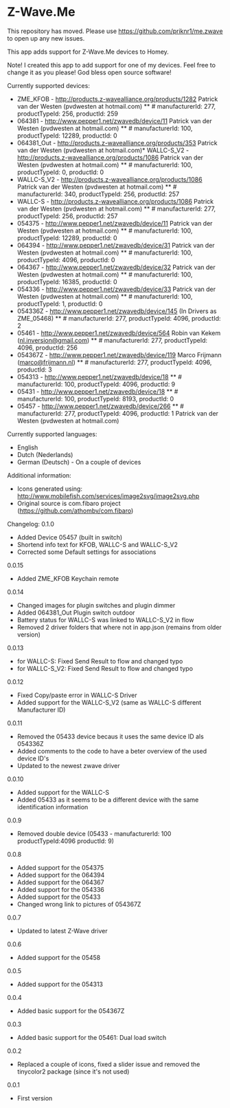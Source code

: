 ﻿# Z-Wave.Me

This repository has moved. Please use https://github.com/priknr1/me.zwave to open up any new issues.

This app adds support for Z-Wave.Me devices to Homey.

Note! I created this app to add support for one of my devices. 
Feel free to change it as you please! God bless open source software!



Currently supported devices:
* ZME_KFOB  - http://products.z-wavealliance.org/products/1282	Patrick van der Westen (pvdwesten at hotmail.com)
** # manufacturerId: 277, productTypeId: 256, productId: 259
* 064381  - http://www.pepper1.net/zwavedb/device/11	Patrick van der Westen (pvdwesten at hotmail.com)
** # manufacturerId: 100, productTypeId: 12289, productId: 0
* 064381_Out  - http://products.z-wavealliance.org/products/353	Patrick van der Westen (pvdwesten at hotmail.com)* WALLC-S_V2 - http://products.z-wavealliance.org/products/1086   Patrick van der Westen (pvdwesten at hotmail.com)
** # manufacturerId: 100, productTypeId: 0, productId: 0
* WALLC-S_V2 - http://products.z-wavealliance.org/products/1086   Patrick van der Westen (pvdwesten at hotmail.com)
** # manufacturerId: 340, productTypeId: 256, productId: 257
* WALLC-S - http://products.z-wavealliance.org/products/1086   Patrick van der Westen (pvdwesten at hotmail.com)
** # manufacturerId: 277, productTypeId: 256, productId: 257
* 054375  - http://www.pepper1.net/zwavedb/device/11	Patrick van der Westen (pvdwesten at hotmail.com)
** # manufacturerId: 100, productTypeId: 12289, productId: 0
* 064394  - http://www.pepper1.net/zwavedb/device/31	Patrick van der Westen (pvdwesten at hotmail.com)
** # manufacturerId: 100, productTypeId: 4096, productId: 0
* 064367  - http://www.pepper1.net/zwavedb/device/32	Patrick van der Westen (pvdwesten at hotmail.com)
** # manufacturerId: 100, productTypeId: 16385, productId: 0
* 054336  - http://www.pepper1.net/zwavedb/device/33	Patrick van der Westen (pvdwesten at hotmail.com)
** # manufacturerId: 100, productTypeId: 1, productId: 0
* 054336Z - http://www.pepper1.net/zwavedb/device/145	(In Drivers as ZME_05468)
** # manufacturerId: 277, productTypeId: 4096, productId: 2
* 05461   -	http://www.pepper1.net/zwavedb/device/564  	Robin van Kekem (nl.inversion@gmail.com)
** # manufacturerId: 277, productTypeId: 4096, productId: 256
* 054367Z - http://www.pepper1.net/zwavedb/device/119	Marco Frijmann (marco@frijmann.nl)
** # manufacturerId: 277, productTypeId: 4096, productId: 3
* 054313  -	http://www.pepper1.net/zwavedb/device/18
** # manufacturerId: 100, productTypeId: 4096, productId: 9
* 05431   -	http://www.pepper1.net/zwavedb/device/18
** # manufacturerId: 100, productTypeId: 8193, productId: 0
* 05457   -	http://www.pepper1.net/zwavedb/device/266
** # manufacturerId: 277, productTypeId: 4096, productId: 1 Patrick van der Westen (pvdwesten at hotmail.com)


Currently supported languages:
* English
* Dutch (Nederlands)
* German (Deutsch) - On a couple of devices


Additional information:
* Icons generated using: http://www.mobilefish.com/services/image2svg/image2svg.php
* Original source is com.fibaro project (https://github.com/athombv/com.fibaro)


Changelog:
0.1.0
* Added Device 05457 (built in switch)
* Shortend info text for KFOB, WALLC-S and WALLC-S_V2
* Corrected some Default settings for associations

0.0.15
* Added ZME_KFOB Keychain remote

0.0.14
* Changed images for plugin switches and plugin dimmer
* Added 064381_Out Plugin switch outdoor
* Battery status for WALLC-S was linked to WALLC-S_V2 in flow
* Removed 2 driver folders that where not in app.json (remains from older version)

0.0.13
* for WALLC-S: Fixed Send Result to flow and changed typo 
* for WALLC-S_V2: Fixed Send Result to flow and changed typo 

0.0.12
* Fixed Copy/paste error in WALLC-S Driver
* Added support for the WALLC-S_V2 (same as WALLC-S different Manufacturer ID)


0.0.11
* Removed the 05433 device becaus it uses the same device ID als 054336Z
* Added comments to the code to have a beter overview of the used device ID's
* Updated to the newest zwave driver

0.0.10
* Added support for the WALLC-S
* Added 05433 as it seems to be a different device with the same identification information

0.0.9
* Removed double device (05433 - manufacturerId: 100 productTypeId:4096 productId: 9)

0.0.8
* Added support for the 054375
* Added support for the 064394
* Added support for the 064367
* Added support for the 054336
* Added support for the 05433
* Changed wrong link to pictures of 054367Z

0.0.7
* Updated to latest Z-Wave driver

0.0.6
* Added support for the 05458

0.0.5
* Added support for the 054313

0.0.4
* Added basic support for the 054367Z

0.0.3
* Added basic support for the 05461: Dual load switch

0.0.2
* Replaced a couple of icons, fixed a slider issue and removed the tinycolor2 package (since it's not used)

0.0.1
* First version
